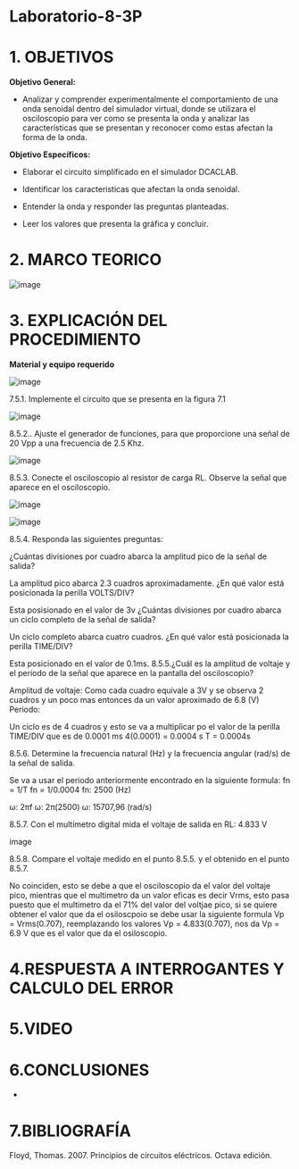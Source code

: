 # Laboratorio-8-3P
# 1. OBJETIVOS 

**Objetivo General:**

* Analizar y comprender experimentalmente el comportamiento de una onda senoidal dentro del simulador virtual, donde se utilizara el osciloscopio para ver como se presenta la onda y analizar las características que se presentan y reconocer como estas afectan la forma de la onda.

**Objetivo Específicos:**

* Elaborar el circuito simplificado en el simulador DCACLAB.

* Identificar los caracteristicas que afectan la onda senoidal.

* Entender la onda y responder las preguntas planteadas.

* Leer los valores que presenta la gráfica y concluir.

# 2. MARCO TEORICO 

![image](https://user-images.githubusercontent.com/105617383/186017479-f412f6b5-c9e9-4283-a0e8-24b6c84eede5.png)

# 3. EXPLICACIÓN DEL PROCEDIMIENTO 

**Material y equipo requerido**

![image](https://user-images.githubusercontent.com/105617383/186023453-9a04e24e-8675-4329-aafe-0a241c048c0e.png)

7.5.1. Implemente el circuito que se presenta en la figura 7.1

![image](https://user-images.githubusercontent.com/105617383/186023577-a636292d-bcce-4a24-8da0-b9529e627fd1.png)

8.5.2.. Ajuste el generador de funciones, para que proporcione una señal de 20 Vpp a una frecuencia de 2.5 Khz.

![image](https://user-images.githubusercontent.com/105617383/186024716-61a9c396-0c76-4aea-9313-e95b8740288b.png)

8.5.3. Conecte el osciloscopio al resistor de carga RL. Observe la señal que aparece en el osciloscopio.

![image](https://user-images.githubusercontent.com/105617383/186024659-6afe47c5-31b1-48be-b478-2cd11caa28ed.png)

![image](https://user-images.githubusercontent.com/105617383/186024886-3532658f-3e8e-4cb3-9c4d-2e4c70d44bb3.png)

8.5.4. Responda las siguientes preguntas:

¿Cuántas divisiones por cuadro abarca la amplitud pico de la señal de salida?

La amplitud pico abarca 2.3 cuadros aproximadamente.
¿En qué valor está posicionada la perilla VOLTS/DIV?

Esta posisionado en el valor de 3v
¿Cuántas divisiones por cuadro abarca un ciclo completo de la señal de salida?

Un ciclo completo abarca cuatro cuadros.
¿En qué valor está posicionada la perilla TIME/DIV?

Esta posicionado en el valor de 0.1ms.
8.5.5.¿Cuál es la amplitud de voltaje y el periodo de la señal que aparece en la pantalla del osciloscopio?

Amplitud de voltaje:
Como cada cuadro equivale a 3V y se observa 2 cuadros y un poco mas entonces da un valor aproximado de 6.8 (V)
Periodo:

Un ciclo es de 4 cuadros y esto se va a multiplicar po el valor de la perilla TIME/DIV que es de 0.0001 ms
4(0.0001) = 0.0004 s
T = 0.0004s

8.5.6. Determine la frecuencia natural (Hz) y la frecuencia angular (rad/s) de la señal de salida.

Se va a usar el periodo anteriormente encontrado en la siguiente formula:
fn = 1/T
fn = 1/0.0004
fn: 2500 (Hz)

ω: 2πf
ω: 2π(2500)
ω: 15707,96 (rad/s)

8.5.7. Con el multímetro digital mida el voltaje de salida en RL: 4.833 V

image

8.5.8. Compare el voltaje medido en el punto 8.5.5. y el obtenido en el punto 8.5.7.

No coinciden, esto se debe a que el osciloscopio da el valor del voltaje pico, mientras que el multimetro da un valor eficas es decir Vrms, esto pasa puesto que el multimetro da el 71% del valor del voltjae pico, si se quiere obtener el valor que da el osiloscpoio se debe usar la siguiente formula Vp = Vrms(0.707), reemplazando los valores Vp = 4.833(0.707), nos da Vp = 6.9 V que es el valor que da el osiloscopio.

# 4.RESPUESTA A INTERROGANTES Y CALCULO DEL ERROR


# 5.VIDEO



# 6.CONCLUSIONES

* 

# 7.BIBLIOGRAFÍA

Floyd, Thomas. 2007. Principios de circuitos eléctricos. Octava edición.
